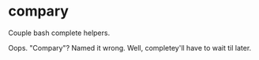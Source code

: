 # compary
Couple bash complete helpers.

Oops.  "Compary"?  Named it wrong.  Well, completey'll have to wait til later.

